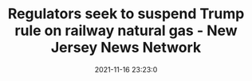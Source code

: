 ---
"title": "Regulators seek to suspend Trump rule on railway natural gas - New Jersey News Network"
"date": "2021-11-16 23:23:0"
"feed_name": "GOOGLENEWSINDUSTRIAL"
"feed_website": "https://news.google.com/search?q=industrial%2Bincident&hl=en-US&gl=US&ceid=US:en"
"feed_rss": "https://news.google.com/rss/search?q=industrial%2Bincident&hl=en-US&gl=US&ceid=US:en"
"link": "https://www.newjerseynewsnetwork.com/story/45215330/regulators-seek-to-suspend-trump-rule-on-railway-natural-gas"
"source": "{'href': 'https://www.newjerseynewsnetwork.com', 'title': 'New Jersey News Network'}"
"file": "_posts/2021-1-1-4665ba64f4e1d6afe9031504a64c94b2f529ead3.md"
"accident": "0"
"drilling": "0"
"dead": "0"
"injured": "0"
"arrested": "0"
"place": "unknown place"
"where": "unknown site"
"causes": "unknown"
"place_uri": "unknown place"
---